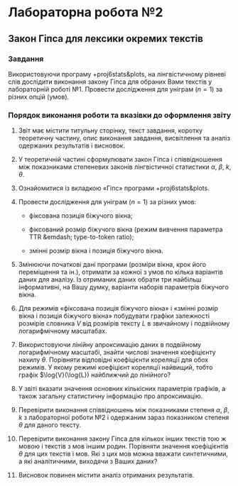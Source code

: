 # Лабораторна робота №2

## Закон Гіпса для лексики окремих текстів

### Завдання

Використовуючи програму +proj6stats&plots, на лінгвістичному рівневі слів дослідити виконання закону Гіпса для обраних Вами текстів у лабораторній роботі №1.
Провести дослідження для уніграм ($n = 1$) за різних опцій (умов).

### Порядок виконання роботи та вказівки до оформлення звіту

1. Звіт має містити титульну сторінку, текст завдання, коротку теоретичну частину, опис виконання завдання, висвітлення та аналіз одержаних результатів і висновок. 

2. У теоретичній частині сформулювати закон Гіпса і співвідношення між показниками степеневих законів лінгвістичної статистики $\alpha$, $\beta$, $k$, $\theta$.

3. Ознайомитися із вкладкою «Гіпс» програми +proj6stats&plots.

4. Провести дослідження для уніграм ($n = 1$) за різних умов:

    - фіксована позиція біжучого вікна;

    - фіксований розмір біжучого вікна (режим вивчення параметра TTR &emdash; type-to-token ratio);

    - змінні розмір вікна і позиція біжучого вікна.

5. Змінюючи початкові дані програми (розміри вікна, крок його переміщення та ін.), отримати за кожної з умов по кілька варіантів даних для аналізу.
Із отриманих даних обрати три найбільш інформативні, на Вашу думку, варіанти наборів параметрів біжучого вікна.

6. Для режимів «фіксована позиція біжучого вікна» і «змінні розмір вікна і позиція біжучого вікна» побудувати графіки залежності розмірів словника $V$ від розмірів тексту $L$ в звичайному і подвійному логарифмічному масштабах.

7. Використовуючи лінійну апроксимацію даних в подвійному логарифмічному масштабі, знайти числові значення коефіцієнту нахилу $\theta$.
Порівняти відповідні коефіцієнти кореляції для обох режимів.
У якому режимі коефіцієнт кореляції найвищий, тобто графік $\log{V}(\log{L}) найближчий до лінійного?

8. У звіті вказати значення основних кількісних параметрів графіків, а також загальну статистичну інформацію про апроксимацію.

9. Перевірити виконання співвідношень між показниками степеня $\alpha$, $\beta$, $k$ з лабораторної роботи №2 і одержаним зараз показником степеня $\theta$ для даного тексту.

10. Перевірити виконання закону Гіпса для кількох інших текстів тою ж мовою і текстів з мов іншим родин.
Порівняти значення коефіцієнтів $\theta$ для цих текстів і мов.
Які з цих мов можна вважати синтетичними, а які аналітичними, виходячи з Ваших даних?

11. Висновок повинен містити аналіз отриманих результатів.
